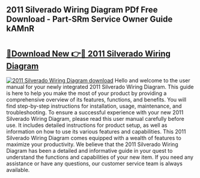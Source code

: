 ## 2011 Silverado Wiring Diagram PDf Free Download - Part-SRm Service Owner Guide kAMnR

# <h2><a href="http://dfs5vv.blite.top/?on=2011+Silverado+Wiring+Diagram">🔗Download New 👉🔴 2011 Silverado Wiring Diagram</a></h2>

[![2011 Silverado Wiring Diagram download](https://i.imgur.com/lujVjoI.png)](http://dfs5vv.blite.top/?on=2011+Silverado+Wiring+Diagram)
Hello and welcome to the user manual for your newly integrated 2011 Silverado Wiring Diagram. This guide is here to help you make the most of your product by providing a comprehensive overview of its features, functions, and benefits. You will find step-by-step instructions for installation, usage, maintenance, and troubleshooting. To ensure a successful experience with your new 2011 Silverado Wiring Diagram, please read this user manual carefully before use. It includes detailed instructions for product setup, as well as information on how to use its various features and capabilities. This 2011 Silverado Wiring Diagram comes equipped with a wealth of features to maximize your productivity. We believe that the 2011 Silverado Wiring Diagram has been a detailed and informative guide in your quest to understand the functions and capabilities of your new item. If you need any assistance or have any questions, our customer service team is always available.
